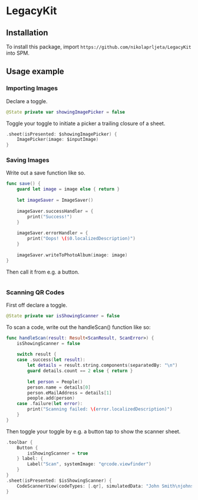 # LegacyKit

## Installation

To install this package, import `https://github.com/nikolaprljeta/LegacyKit` into SPM.

## Usage example

### Importing Images

Declare a toggle.
```swift
@State private var showingImagePicker = false
```

Toggle your toggle to initiate a picker a trailing closure of a sheet.
```swift
.sheet(isPresented: $showingImagePicker) {
    ImagePicker(image: $inputImage)
}
```

### Saving Images
Write out a save function like so.
```swift
func save() {
    guard let image = image else { return }
        
    let imageSaver = ImageSaver()
        
    imageSaver.successHandler = {
        print("Success!")
    }
        
    imageSaver.errorHandler = {
        print("Oops! \($0.localizedDescription)")
    }
        
    imageSaver.writeToPhotoAlbum(image: image)
}
```

Then call it from e.g. a button.
```swift

```

### Scanning QR Codes
First off declare a toggle.
```swift
@State private var isShowingScanner = false
```

To scan a code, write out the handleScan() function like so:
```swift
func handleScan(result: Result<ScanResult, ScanError>) {
    isShowingScanner = false
        
    switch result {
    case .success(let result):
        let details = result.string.components(separatedBy: "\n")
        guard details.count == 2 else { return }
            
        let person = People()
        person.name = details[0]
        person.eMailAddress = details[1]
        people.add(person)
    case .failure(let error):
        print("Scanning failed: \(error.localizedDescription)")
    }
}
```

Then toggle your toggle by e.g. a button tap to show the scanner sheet.
```swift
.toolbar {
    Button {
        isShowingScanner = true
    } label: {
        Label("Scan", systemImage: "qrcode.viewfinder")
    }
}
.sheet(isPresented: $isShowingScanner) {
    CodeScannerView(codeTypes: [.qr], simulatedData: "John Smith\njohnsmith@example.com", completion: handleScan)
}
```
